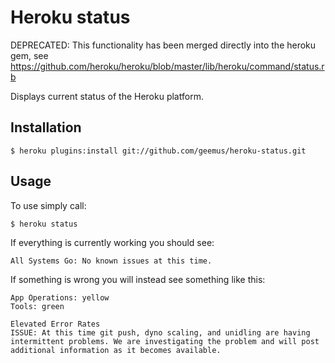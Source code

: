 # Heroku status

DEPRECATED: This functionality has been merged directly into the heroku gem, see https://github.com/heroku/heroku/blob/master/lib/heroku/command/status.rb

Displays current status of the Heroku platform.

## Installation

    $ heroku plugins:install git://github.com/geemus/heroku-status.git

## Usage

To use simply call:

    $ heroku status

If everything is currently working you should see:

    All Systems Go: No known issues at this time.

If something is wrong you will instead see something like this:

    App Operations: yellow
    Tools: green

    Elevated Error Rates
    ISSUE: At this time git push, dyno scaling, and unidling are having intermittent problems. We are investigating the problem and will post additional information as it becomes available.
